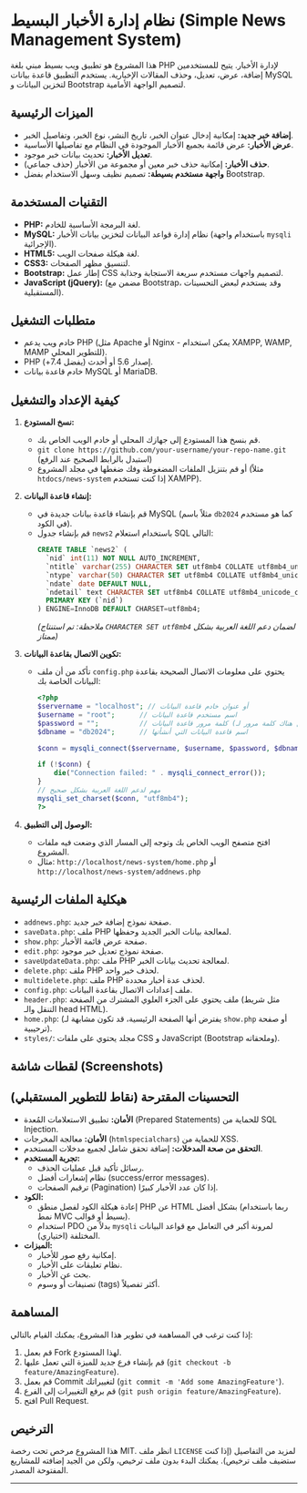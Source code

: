 # نظام إدارة الأخبار البسيط (Simple News Management System)

هذا المشروع هو تطبيق ويب بسيط مبني بلغة PHP لإدارة الأخبار. يتيح للمستخدمين إضافة، عرض، تعديل، وحذف المقالات الإخبارية. يستخدم التطبيق قاعدة بيانات MySQL لتخزين البيانات و Bootstrap لتصميم الواجهة الأمامية.

## الميزات الرئيسية

*   **إضافة خبر جديد:** إمكانية إدخال عنوان الخبر، تاريخ النشر، نوع الخبر، وتفاصيل الخبر.
*   **عرض الأخبار:** عرض قائمة بجميع الأخبار الموجودة في النظام مع تفاصيلها الأساسية.
*   **تعديل الأخبار:** تحديث بيانات خبر موجود.
*   **حذف الأخبار:** إمكانية حذف خبر معين أو مجموعة من الأخبار (حذف جماعي).
*   **واجهة مستخدم بسيطة:** تصميم نظيف وسهل الاستخدام بفضل Bootstrap.

## التقنيات المستخدمة

*   **PHP:** لغة البرمجة الأساسية للخادم.
*   **MySQL:** نظام إدارة قواعد البيانات لتخزين بيانات الأخبار (باستخدام واجهة `mysqli` الإجرائية).
*   **HTML5:** لغة هيكلة صفحات الويب.
*   **CSS3:** لتنسيق مظهر الصفحات.
*   **Bootstrap:** إطار عمل CSS لتصميم واجهات مستخدم سريعة الاستجابة وجذابة.
*   **JavaScript (jQuery):** (مضمن مع Bootstrap، وقد يستخدم لبعض التحسينات المستقبلية).

## متطلبات التشغيل

*   خادم ويب يدعم PHP (مثل Apache أو Nginx - يمكن استخدام XAMPP, WAMP, MAMP للتطوير المحلي).
*   PHP إصدار 5.6 أو أحدث (يفضل 7.4+).
*   خادم قاعدة بيانات MySQL أو MariaDB.

## كيفية الإعداد والتشغيل

1.  **نسخ المستودع:**
    *   قم بنسخ هذا المستودع إلى جهازك المحلي أو خادم الويب الخاص بك.
    *   `git clone https://github.com/your-username/your-repo-name.git` (استبدل بالرابط الصحيح عند الرفع)
    *   أو قم بتنزيل الملفات المضغوطة وفك ضغطها في مجلد المشروع (مثلاً `htdocs/news-system` إذا كنت تستخدم XAMPP).

2.  **إنشاء قاعدة البيانات:**
    *   قم بإنشاء قاعدة بيانات جديدة في MySQL (مثلاً باسم `db2024` كما هو مستخدم في الكود).
    *   قم بإنشاء جدول `news2` باستخدام استعلام SQL التالي:
        ```sql
        CREATE TABLE `news2` (
          `nid` int(11) NOT NULL AUTO_INCREMENT,
          `ntitle` varchar(255) CHARACTER SET utf8mb4 COLLATE utf8mb4_unicode_ci DEFAULT NULL,
          `ntype` varchar(50) CHARACTER SET utf8mb4 COLLATE utf8mb4_unicode_ci DEFAULT NULL,
          `ndate` date DEFAULT NULL,
          `ndetail` text CHARACTER SET utf8mb4 COLLATE utf8mb4_unicode_ci DEFAULT NULL,
          PRIMARY KEY (`nid`)
        ) ENGINE=InnoDB DEFAULT CHARSET=utf8mb4;
        ```
        *(ملاحظة: تم استنتاج `CHARACTER SET utf8mb4` لضمان دعم اللغة العربية بشكل ممتاز)*

3.  **تكوين الاتصال بقاعدة البيانات:**
    *   تأكد من أن ملف `config.php` يحتوي على معلومات الاتصال الصحيحة بقاعدة البيانات الخاصة بك:
        ```php
        <?php
        $servername = "localhost"; // أو عنوان خادم قاعدة البيانات
        $username = "root";      // اسم مستخدم قاعدة البيانات
        $password = "";          // كلمة مرور قاعدة البيانات (اتركها فارغة إذا لم تكن هناك كلمة مرور لـ root في بيئة التطوير المحلية)
        $dbname = "db2024";      // اسم قاعدة البيانات التي أنشأتها

        $conn = mysqli_connect($servername, $username, $password, $dbname);

        if (!$conn) {
            die("Connection failed: " . mysqli_connect_error());
        }
        // مهم لدعم اللغة العربية بشكل صحيح
        mysqli_set_charset($conn, "utf8mb4");
        ?>
        ```

4.  **الوصول إلى التطبيق:**
    *   افتح متصفح الويب الخاص بك وتوجه إلى المسار الذي وضعت فيه ملفات المشروع.
    *   مثال: `http://localhost/news-system/home.php` أو `http://localhost/news-system/addnews.php`

## هيكلية الملفات الرئيسية

*   `addnews.php`: صفحة نموذج إضافة خبر جديد.
*   `saveData.php`: ملف PHP لمعالجة بيانات الخبر الجديد وحفظها.
*   `show.php`: صفحة عرض قائمة الأخبار.
*   `edit.php`: صفحة نموذج تعديل خبر موجود.
*   `saveUpdateData.php`: ملف PHP لمعالجة تحديث بيانات الخبر.
*   `delete.php`: ملف PHP لحذف خبر واحد.
*   `multidelete.php`: ملف PHP لحذف عدة أخبار محددة.
*   `config.php`: ملف إعدادات الاتصال بقاعدة البيانات.
*   `header.php`: ملف يحتوي على الجزء العلوي المشترك من الصفحة (مثل شريط التنقل والـ head HTML).
*   `home.php`: (يفترض أنها الصفحة الرئيسية، قد تكون مشابهة لـ `show.php` أو صفحة ترحيبية).
*   `styles/`: مجلد يحتوي على ملفات CSS و JavaScript (Bootstrap وملحقاته).

## لقطات شاشة (Screenshots)

<!-- 
    يمكنك إضافة لقطات شاشة هنا لتوضيح شكل التطبيق.
    مثال:
    ![صفحة إضافة خبر](link_to_screenshot_addnews.png)
    ![صفحة عرض الأخبار](link_to_screenshot_showall.png)
-->

## التحسينات المقترحة (نقاط للتطوير المستقبلي)

*   **الأمان:** تطبيق الاستعلامات المُعدة (Prepared Statements) للحماية من SQL Injection.
*   **الأمان:** معالجة المخرجات (`htmlspecialchars`) للحماية من XSS.
*   **التحقق من صحة المدخلات:** إضافة تحقق شامل لجميع مدخلات المستخدم.
*   **تجربة المستخدم:**
    *   رسائل تأكيد قبل عمليات الحذف.
    *   نظام إشعارات أفضل (success/error messages).
    *   ترقيم الصفحات (Pagination) إذا كان عدد الأخبار كبيرًا.
*   **الكود:**
    *   إعادة هيكلة الكود لفصل منطق PHP عن HTML بشكل أفضل (ربما باستخدام نمط MVC بسيط أو قوالب).
    *   استخدام PDO بدلاً من `mysqli` لمرونة أكبر في التعامل مع قواعد البيانات المختلفة (اختياري).
*   **الميزات:**
    *   إمكانية رفع صور للأخبار.
    *   نظام تعليقات على الأخبار.
    *   بحث عن الأخبار.
    *   تصنيفات أو وسوم (tags) أكثر تفصيلاً.

## المساهمة

إذا كنت ترغب في المساهمة في تطوير هذا المشروع، يمكنك القيام بالتالي:
1.  قم بعمل Fork لهذا المستودع.
2.  قم بإنشاء فرع جديد للميزة التي تعمل عليها (`git checkout -b feature/AmazingFeature`).
3.  قم بعمل Commit لتغييراتك (`git commit -m 'Add some AmazingFeature'`).
4.  قم برفع التغييرات إلى الفرع (`git push origin feature/AmazingFeature`).
5.  افتح Pull Request.

## الترخيص

هذا المشروع مرخص تحت رخصة MIT. انظر ملف `LICENSE` لمزيد من التفاصيل (إذا كنت ستضيف ملف ترخيص).
يمكنك البدء بدون ملف ترخيص، ولكن من الجيد إضافته للمشاريع المفتوحة المصدر.

---
